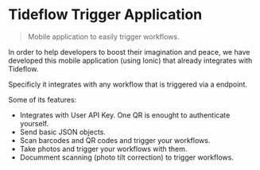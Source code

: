 # Tideflow Trigger Application

> Mobile application to easily trigger workflows.

In order to help developers to boost their imagination and peace, we have developed this mobile application (using Ionic) that already integrates with Tideflow.

Specificly it integrates with any workflow that is triggered via a endpoint.

Some of its features:

- Integrates with User API Key. One QR is enought to authenticate yourself.
- Send basic JSON objects.
- Scan barcodes and QR codes and trigger your workflows.
- Take photos and trigger your workflows with them.
- Documment scanning (photo tilt correction) to trigger workflows.
